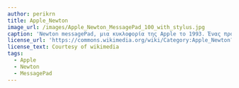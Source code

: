 ```yaml
---
author: perikrn
title: Apple_Newton
image_url: /images/Apple_Newton_MessagePad_100_with_stylus.jpg
caption: 'Newton messagePad, μια κυκλοφορία της Apple το 1993. Ένας πρόγονος του σημερινού tablet και του PDA. Είχε την δυνατότητα να κρατάει σημειώσεις με την χρήση ενός ψηφιακού στυλό και άλλες λειτουργίες όπως την αποστολή φαξ καθώς και την αποθήκευση επαφών.'
license_url: 'https://commons.wikimedia.org/wiki/Category:Apple_Newton?fbclid=IwAR0h0kij8GOk-sxziVUCCbEUJmyVxX3ItowzIv0eHDMlb2jnrIAuGmgrOok#/media/File:Apple_Newton_MessagePad_100_with_stylus.jpg'
license_text: Courtesy of wikimedia
tags:
  - Apple
  - Newton
  - MessagePad
---
```

